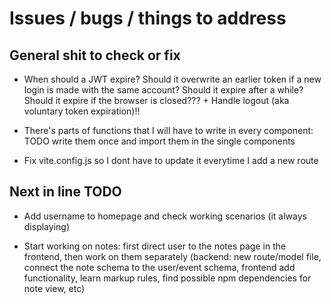 # Issues / bugs / things to address

## General shit to check or fix

- When should a JWT expire? Should it overwrite an earlier token if a new login is made with the same account? Should it expire after a while? Should it expire if the browser is closed??? + Handle logout (aka voluntary token expiration)!!

- There's parts of functions that I will have to write in every component: TODO write them once and import them in the single components

- Fix vite.config.js so I dont have to update it everytime I add a new route

## Next in line TODO

- Add username to homepage and check working scenarios (it always displaying)

- Start working on notes: first direct user to the notes page in the frontend, then work on them separately (backend: new route/model file, connect the note schema to the user/event schema, frontend add functionality, learn markup rules, find possible npm dependencies for note view, etc)
